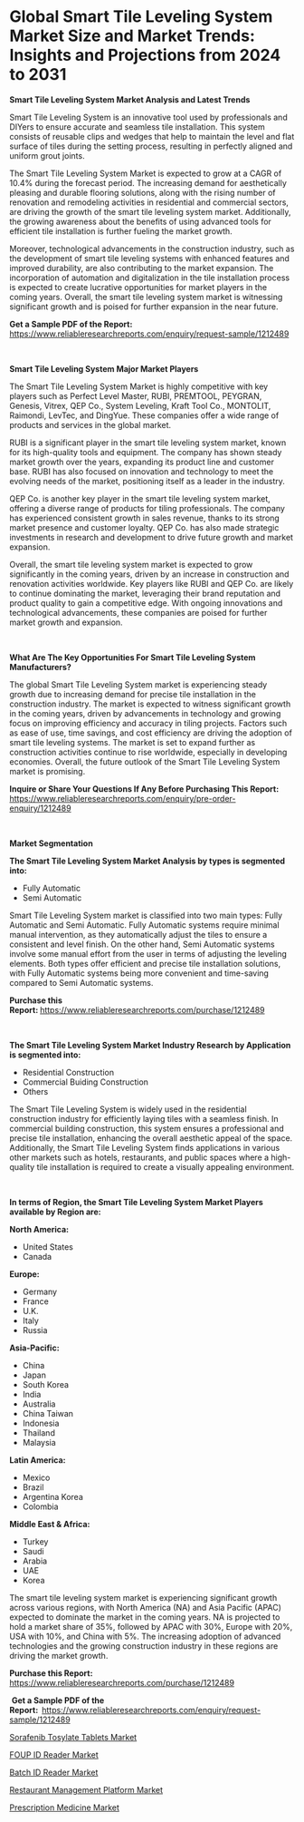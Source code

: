 <p><h1>Global Smart Tile Leveling System Market Size and Market Trends: Insights and Projections from 2024 to 2031</h1></p><p><strong>Smart Tile Leveling System Market Analysis and Latest Trends</strong></p>
<p><p>Smart Tile Leveling System is an innovative tool used by professionals and DIYers to ensure accurate and seamless tile installation. This system consists of reusable clips and wedges that help to maintain the level and flat surface of tiles during the setting process, resulting in perfectly aligned and uniform grout joints.</p><p>The Smart Tile Leveling System Market is expected to grow at a CAGR of 10.4% during the forecast period. The increasing demand for aesthetically pleasing and durable flooring solutions, along with the rising number of renovation and remodeling activities in residential and commercial sectors, are driving the growth of the smart tile leveling system market. Additionally, the growing awareness about the benefits of using advanced tools for efficient tile installation is further fueling the market growth.</p><p>Moreover, technological advancements in the construction industry, such as the development of smart tile leveling systems with enhanced features and improved durability, are also contributing to the market expansion. The incorporation of automation and digitalization in the tile installation process is expected to create lucrative opportunities for market players in the coming years. Overall, the smart tile leveling system market is witnessing significant growth and is poised for further expansion in the near future.</p></p>
<p><strong>Get a Sample PDF of the Report:&nbsp;</strong> <a href="https://www.reliableresearchreports.com/enquiry/request-sample/1212489">https://www.reliableresearchreports.com/enquiry/request-sample/1212489</a></p>
<p>&nbsp;</p>
<p><strong>Smart Tile Leveling System Major Market Players</strong></p>
<p><p>The Smart Tile Leveling System Market is highly competitive with key players such as Perfect Level Master, RUBI, PREMTOOL, PEYGRAN, Genesis, Vitrex, QEP Co., System Leveling, Kraft Tool Co., MONTOLIT, Raimondi, LevTec, and DingYue. These companies offer a wide range of products and services in the global market.</p><p>RUBI is a significant player in the smart tile leveling system market, known for its high-quality tools and equipment. The company has shown steady market growth over the years, expanding its product line and customer base. RUBI has also focused on innovation and technology to meet the evolving needs of the market, positioning itself as a leader in the industry.</p><p>QEP Co. is another key player in the smart tile leveling system market, offering a diverse range of products for tiling professionals. The company has experienced consistent growth in sales revenue, thanks to its strong market presence and customer loyalty. QEP Co. has also made strategic investments in research and development to drive future growth and market expansion.</p><p>Overall, the smart tile leveling system market is expected to grow significantly in the coming years, driven by an increase in construction and renovation activities worldwide. Key players like RUBI and QEP Co. are likely to continue dominating the market, leveraging their brand reputation and product quality to gain a competitive edge. With ongoing innovations and technological advancements, these companies are poised for further market growth and expansion.</p></p>
<p>&nbsp;</p>
<p><strong>What Are The Key Opportunities For Smart Tile Leveling System Manufacturers?</strong></p>
<p><p>The global Smart Tile Leveling System market is experiencing steady growth due to increasing demand for precise tile installation in the construction industry. The market is expected to witness significant growth in the coming years, driven by advancements in technology and growing focus on improving efficiency and accuracy in tiling projects. Factors such as ease of use, time savings, and cost efficiency are driving the adoption of smart tile leveling systems. The market is set to expand further as construction activities continue to rise worldwide, especially in developing economies. Overall, the future outlook of the Smart Tile Leveling System market is promising.</p></p>
<p><strong>Inquire or Share Your Questions If Any Before Purchasing This Report:</strong> <a href="https://www.reliableresearchreports.com/enquiry/pre-order-enquiry/1212489">https://www.reliableresearchreports.com/enquiry/pre-order-enquiry/1212489</a></p>
<p>&nbsp;</p>
<p><strong>Market Segmentation</strong></p>
<p><strong>The Smart Tile Leveling System Market Analysis by types is segmented into:</strong></p>
<p><ul><li>Fully Automatic</li><li>Semi Automatic</li></ul></p>
<p><p>Smart Tile Leveling System market is classified into two main types: Fully Automatic and Semi Automatic. Fully Automatic systems require minimal manual intervention, as they automatically adjust the tiles to ensure a consistent and level finish. On the other hand, Semi Automatic systems involve some manual effort from the user in terms of adjusting the leveling elements. Both types offer efficient and precise tile installation solutions, with Fully Automatic systems being more convenient and time-saving compared to Semi Automatic systems.</p></p>
<p><strong>Purchase this Report:&nbsp;</strong><a href="https://www.reliableresearchreports.com/purchase/1212489">https://www.reliableresearchreports.com/purchase/1212489</a></p>
<p>&nbsp;</p>
<p><strong>The Smart Tile Leveling System Market Industry Research by Application is segmented into:</strong></p>
<p><ul><li>Residential Construction</li><li>Commercial Buiding Construction</li><li>Others</li></ul></p>
<p><p>The Smart Tile Leveling System is widely used in the residential construction industry for efficiently laying tiles with a seamless finish. In commercial building construction, this system ensures a professional and precise tile installation, enhancing the overall aesthetic appeal of the space. Additionally, the Smart Tile Leveling System finds applications in various other markets such as hotels, restaurants, and public spaces where a high-quality tile installation is required to create a visually appealing environment.</p></p>
<p>&nbsp;</p>
<p><strong>In terms of Region, the Smart Tile Leveling System Market Players available by Region are:</strong></p>
<p>
    <p> <strong> North America: </strong>
        <ul>
            <li>United States</li>
            <li>Canada</li>
        </ul>
        </p> 
    <p> <strong> Europe: </strong>
        <ul>
            <li>Germany</li>
            <li>France</li>
            <li>U.K.</li>
            <li>Italy</li>
            <li>Russia</li>
        </ul>
        </p> 
    <p> <strong> Asia-Pacific: </strong>
        <ul>
            <li>China</li>
            <li>Japan</li>
            <li>South Korea</li>
            <li>India</li>
            <li>Australia</li>
            <li>China Taiwan</li>
            <li>Indonesia</li>
            <li>Thailand</li>
            <li>Malaysia</li>
        </ul>
        </p> 
    <p> <strong> Latin America: </strong>
        <ul>
            <li>Mexico</li>
            <li>Brazil</li>
            <li>Argentina Korea</li>
            <li>Colombia</li>
        </ul>
        </p> 
    <p> <strong> Middle East & Africa: </strong>
        <ul>
            <li>Turkey</li>
            <li>Saudi</li>
            <li>Arabia</li>
            <li>UAE</li>
            <li>Korea</li>
        </ul>
    </p>
    </p>
<p><p>The smart tile leveling system market is experiencing significant growth across various regions, with North America (NA) and Asia Pacific (APAC) expected to dominate the market in the coming years. NA is projected to hold a market share of 35%, followed by APAC with 30%, Europe with 20%, USA with 10%, and China with 5%. The increasing adoption of advanced technologies and the growing construction industry in these regions are driving the market growth.</p></p>
<p><strong>Purchase this Report: </strong><a href="https://www.reliableresearchreports.com/purchase/1212489">https://www.reliableresearchreports.com/purchase/1212489</a></p>
<p>&nbsp;<strong>Get a Sample PDF of the Report:&nbsp;&nbsp;</strong><a href="https://www.reliableresearchreports.com/enquiry/request-sample/1212489">https://www.reliableresearchreports.com/enquiry/request-sample/1212489</a></p>
<p><strong></strong></p>
<p><p><a href="https://medium.com/@rowannolan544/sorafenib-tosylate-tablets-market-analysis-and-sze-forecasted-for-period-from-2024-to-2031-0b7c087c9fc0">Sorafenib Tosylate Tablets Market</a></p><p><a href="https://issuu.com/reportprime-2/docs/foup-id-reader-market-size-2030.pptx">FOUP ID Reader Market</a></p><p><a href="https://issuu.com/reportprime-2/docs/batch-id-reader-market-size-2030.pptx">Batch ID Reader Market</a></p><p><a href="https://github.com/nancykennedykellievqfqt2/Market-Research-Report-List-1/blob/main/restaurant-management-platform-market.md">Restaurant Management Platform Market</a></p><p><a href="https://medium.com/@rowannolan544/prescription-medicine-market-share-evolution-and-market-growth-trends-2024-2031-d07836661425">Prescription Medicine Market</a></p></p>